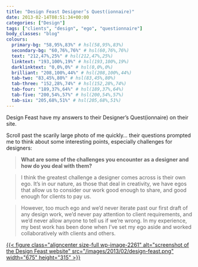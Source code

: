 ```yaml
---
title: "Design Feast Designer’s Quest(ionnaire)"
date: 2013-02-14T08:51:34+00:00
categories: ["Design"]
tags: ["clients", "design", "ego", "questionnaire"]
body_classes: "blog"
colours:
  primary-bg: "58,95%,83%" # hsl(58,95%,83%)
  secondary-bg: "60,76%,76%" # hsl(60,76%,76%)
  text: "212,47%,25%" # hsl(212,47%,25%)
  linktext: "193,100%,19%" # hsl(193,100%,19%)
  darklinktext: "0,0%,0%" # hsl(0,0%,0%)
  brilliant: "208,100%,44%" # hsl(208,100%,44%)
  tab-two: "83,45%,80%" # hsl(83,45%,80%)
  tab-three: "152,28%,74%" # hsl(152,28%,74%)
  tab-four: "189,37%,64%" # hsl(189,37%,64%)
  tab-five: "200,54%,57%" # hsl(200,54%,57%)
  tab-six: "205,68%,51%" # hsl(205,68%,51%)
---
```


Design Feast have my answers to their Designer’s Quest(ionnaire) on their site.

Scroll past the scarily large photo of me quickly… their questions prompted me to think about some interesting points, especially challenges for designers:

> **What are some of the challenges you encounter as a designer and how do you deal with them?**

> I think the greatest challenge a designer comes across is their own ego. It’s in our nature, as those that deal in creativity, we have egos that allow us to consider our work good enough to share, and good enough for clients to pay us.

> However, too much ego and we’d never iterate past our first draft of any design work, we’d never pay attention to client requirements, and we’d never allow anyone to tell us if we’re wrong. In my experience, my best work has been done when I’ve set my ego aside and worked collaboratively with clients and others.

[{{< figure class="aligncenter size-full wp-image-2261" alt="screenshot of the Design Feast website" src="/images/2013/02/design-feast.png" width="675" height="315" >}}](/images/2013/02/design-feast.png)

	